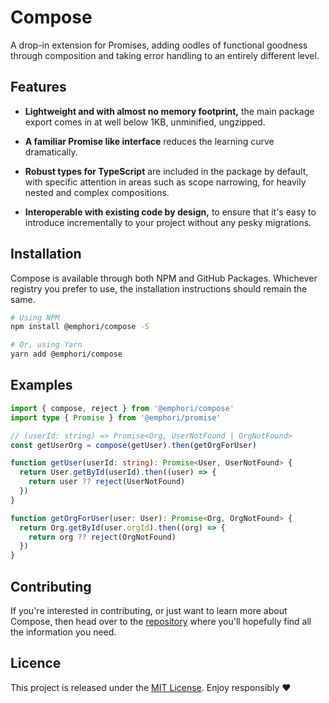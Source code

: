 # Compose

A drop-in extension for Promises, adding oodles of functional goodness through
composition and taking error handling to an entirely different level.


## Features

* **Lightweight and with almost no memory footprint,** the main package export
  comes in at well below 1KB, unminified, ungzipped.

* **A familiar Promise like interface** reduces the learning curve
  dramatically.

* **Robust types for TypeScript** are included in the package by default, with
  specific attention in areas such as scope narrowing, for heavily nested and
  complex compositions.

* **Interoperable with existing code by design,** to ensure that it's easy to
  introduce incrementally to your project without any pesky migrations.


## Installation

Compose is available through both NPM and GitHub Packages. Whichever registry
you prefer to use, the installation instructions should remain the same.

```sh
# Using NPM
npm install @emphori/compose -S

# Or, using Yarn
yarn add @emphori/compose
```


## Examples

```ts
import { compose, reject } from '@emphori/compose'
import type { Promise } from '@emphori/promise'

// (userId: string) => Promise<Org, UserNotFound | OrgNotFound>
const getUserOrg = compose(getUser).then(getOrgForUser)

function getUser(userId: string): Promise<User, UserNotFound> {
  return User.getById(userId).then((user) => {
    return user ?? reject(UserNotFound)
  })
}

function getOrgForUser(user: User): Promise<Org, OrgNotFound> {
  return Org.getById(user.orgId).then((org) => {
    return org ?? reject(OrgNotFound)
  })
}
```


## Contributing

If you're interested in contributing, or just want to learn more about Compose,
then head over to the [repository][repo] where you'll hopefully find all the
information you need.

[repo]: https://github.com/emphori/compose


## Licence

This project is released under the [MIT License][license]. Enjoy responsibly ❤️

[license]: https://github.com/emphori/compose/blob/HEAD/LICENSE

